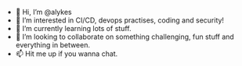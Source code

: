 - 👋 Hi, I’m @alykes
- 👀 I’m interested in CI/CD, devops practises, coding and security!
- 🌱 I’m currently learning lots of stuff.
- 💞️ I’m looking to collaborate on something challenging, fun stuff and everything in between.
- 📫 Hit me up if you wanna chat.

<!---
alykes/alykes is a ✨ special ✨ repository because its `README.md` (this file) appears on your GitHub profile.
You can click the Preview link to take a look at your changes.
--->
